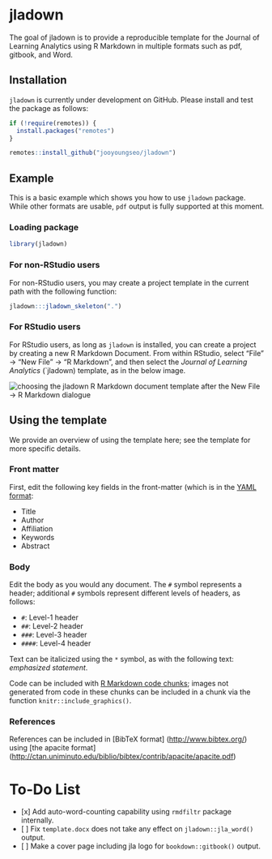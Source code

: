 
<!-- README.md is generated from README.Rmd. Please edit that file -->

# jladown

<!-- badges: start -->

<!-- badges: end -->

The goal of jladown is to provide a reproducible template for the
Journal of Learning Analytics using R Markdown in multiple formats such
as pdf, gitbook, and Word.

## Installation

`jladown` is currently under development on GitHub. Please install and
test the package as follows:

``` r
if (!require(remotes)) {
  install.packages("remotes")
}

remotes::install_github("jooyoungseo/jladown")
```

## Example

This is a basic example which shows you how to use `jladown` package.
While other formats are usable, `pdf` output is fully supported at this
moment.

### Loading package

``` r
library(jladown)
```

### For non-RStudio users

For non-RStudio users, you may create a project template in the current
path with the following function:

``` r
jladown:::jladown_skeleton(".")
```

### For RStudio users

For RStudio users, as long as `jladown` is installed, you can create a
project by creating a new R Markdown Document. From within RStudio,
select “File” -\> “New File” -\> “R Markdown”, and then select the
*Journal of Learning Analytics* (\`jladown) template, as in the below
image.

![choosing the jladown R Markdown document template after the New File
-\> R Markdown dialogue](finding-jla-template.png)

## Using the template

We provide an overview of using the template here; see the template for
more specific details.

### Front matter

First, edit the following key fields in the front-matter (which is in
the [YAML
format](https://yaml.org/):

  - Title
  - Author
  - Affiliation
  - Keywords
  - Abstract

<!-- I'm not sure that the next line is true, and so I commented it out for now: -->

<!-- We note that fields that are not edited will not be included in the rendered -->

<!-- document. -->

### Body

Edit the body as you would any document. The `#` symbol represents a
header; additional `#` symbols represent different levels of headers, as
follows:

  - `#`: Level-1 header
  - `##`: Level-2 header
  - `###`: Level-3 header
  - `####`: Level-4 header

Text can be italicized using the `*` symbol, as with the following text:
*emphasized statement*.

Code can be included with [R Markdown code
chunks](https://rmarkdown.rstudio.com/lesson-3.html); images not
generated from code in these chunks can be included in a chunk via the
function `knitr::include_graphics()`.

### References

References can be included in \[BibTeX format\]
(<http://www.bibtex.org/>) using \[the apacite format\]
(<http://ctan.uniminuto.edu/biblio/bibtex/contrib/apacite/apacite.pdf>)

# To-Do List

  - \[x\] Add auto-word-counting capability using `rmdfiltr` package
    internally.
  - \[ \] Fix `template.docx` does not take any effect on
    `jladown::jla_word()` output.
  - \[ \] Make a cover page including jla logo for `bookdown::gitbook()`
    output.
